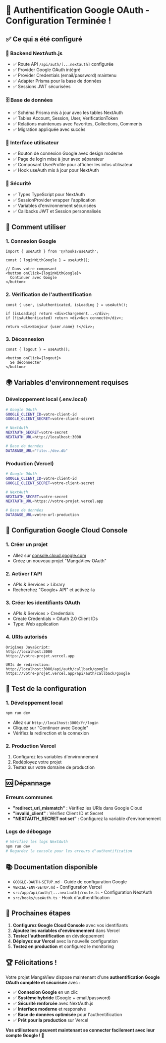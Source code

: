 # 🎉 Authentification Google OAuth - Configuration Terminée !

## ✅ **Ce qui a été configuré**

### 🔧 **Backend NextAuth.js**
- ✅ Route API `/api/auth/[...nextauth]` configurée
- ✅ Provider Google OAuth intégré
- ✅ Provider Credentials (email/password) maintenu
- ✅ Adapter Prisma pour la base de données
- ✅ Sessions JWT sécurisées

### 🗄️ **Base de données**
- ✅ Schéma Prisma mis à jour avec les tables NextAuth
- ✅ Tables Account, Session, User, VerificationToken
- ✅ Relations maintenues avec Favorites, Collections, Comments
- ✅ Migration appliquée avec succès

### 🎨 **Interface utilisateur**
- ✅ Bouton de connexion Google avec design moderne
- ✅ Page de login mise à jour avec séparateur
- ✅ Composant UserProfile pour afficher les infos utilisateur
- ✅ Hook useAuth mis à jour pour NextAuth

### 🔐 **Sécurité**
- ✅ Types TypeScript pour NextAuth
- ✅ SessionProvider wrapper l'application
- ✅ Variables d'environnement sécurisées
- ✅ Callbacks JWT et Session personnalisés

## 🚀 **Comment utiliser**

### **1. Connexion Google**
```tsx
import { useAuth } from '@/hooks/useAuth';

const { loginWithGoogle } = useAuth();

// Dans votre composant
<button onClick={loginWithGoogle}>
  Continuer avec Google
</button>
```

### **2. Vérification de l'authentification**
```tsx
const { user, isAuthenticated, isLoading } = useAuth();

if (isLoading) return <div>Chargement...</div>;
if (!isAuthenticated) return <div>Non connecté</div>;

return <div>Bonjour {user.name} !</div>;
```

### **3. Déconnexion**
```tsx
const { logout } = useAuth();

<button onClick={logout}>
  Se déconnecter
</button>
```

## 🌍 **Variables d'environnement requises**

### **Développement local (.env.local)**
```bash
# Google OAuth
GOOGLE_CLIENT_ID=votre-client-id
GOOGLE_CLIENT_SECRET=votre-client-secret

# NextAuth
NEXTAUTH_SECRET=votre-secret
NEXTAUTH_URL=http://localhost:3000

# Base de données
DATABASE_URL="file:./dev.db"
```

### **Production (Vercel)**
```bash
# Google OAuth
GOOGLE_CLIENT_ID=votre-client-id
GOOGLE_CLIENT_SECRET=votre-client-secret

# NextAuth
NEXTAUTH_SECRET=votre-secret
NEXTAUTH_URL=https://votre-projet.vercel.app

# Base de données
DATABASE_URL=votre-url-production
```

## 🔑 **Configuration Google Cloud Console**

### **1. Créer un projet**
- Allez sur [console.cloud.google.com](https://console.cloud.google.com)
- Créez un nouveau projet "MangaView OAuth"

### **2. Activer l'API**
- APIs & Services > Library
- Recherchez "Google+ API" et activez-la

### **3. Créer les identifiants OAuth**
- APIs & Services > Credentials
- Create Credentials > OAuth 2.0 Client IDs
- Type: Web application

### **4. URIs autorisés**
```
Origines JavaScript:
http://localhost:3000
https://votre-projet.vercel.app

URIs de redirection:
http://localhost:3000/api/auth/callback/google
https://votre-projet.vercel.app/api/auth/callback/google
```

## 🧪 **Test de la configuration**

### **1. Développement local**
```bash
npm run dev
```
- Allez sur `http://localhost:3000/fr/login`
- Cliquez sur "Continuer avec Google"
- Vérifiez la redirection et la connexion

### **2. Production Vercel**
1. Configurez les variables d'environnement
2. Redéployez votre projet
3. Testez sur votre domaine de production

## 🆘 **Dépannage**

### **Erreurs communes**
- **"redirect_uri_mismatch"** : Vérifiez les URIs dans Google Cloud
- **"invalid_client"** : Vérifiez Client ID et Secret
- **"NEXTAUTH_SECRET not set"** : Configurez la variable d'environnement

### **Logs de débogage**
```bash
# Vérifiez les logs NextAuth
npm run dev
# Regardez la console pour les erreurs d'authentification
```

## 📚 **Documentation disponible**

- `GOOGLE-OAUTH-SETUP.md` - Guide de configuration Google
- `VERCEL-ENV-SETUP.md` - Configuration Vercel
- `src/app/api/auth/[...nextauth]/route.ts` - Configuration NextAuth
- `src/hooks/useAuth.ts` - Hook d'authentification

## 🎯 **Prochaines étapes**

1. **Configurez Google Cloud Console** avec vos identifiants
2. **Ajoutez les variables d'environnement** dans Vercel
3. **Testez l'authentification** en développement
4. **Déployez sur Vercel** avec la nouvelle configuration
5. **Testez en production** et configurez le monitoring

## 🏆 **Félicitations !**

Votre projet MangaView dispose maintenant d'une **authentification Google OAuth complète et sécurisée** avec :

- ✅ **Connexion Google** en un clic
- ✅ **Système hybride** (Google + email/password)
- ✅ **Sécurité renforcée** avec NextAuth.js
- ✅ **Interface moderne** et responsive
- ✅ **Base de données optimisée** pour l'authentification
- ✅ **Prêt pour la production** sur Vercel

**Vos utilisateurs peuvent maintenant se connecter facilement avec leur compte Google ! 🚀**
